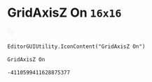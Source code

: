 # GridAxisZ On `16x16`
<img src="/img/GridAxisZ%20On.png" width=16 height=16>

``` CSharp
EditorGUIUtility.IconContent("GridAxisZ On")
```
```
GridAxisZ On
```
```
-4110599411628875377
```
